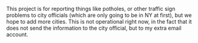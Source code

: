 This project is for reporting things like potholes, or other traffic sign problems to city officials (which are only going to be in NY at first), but we hope to add more cities. This is not operational right now, in the fact that it does not send the information to the city official, but to my extra email account.
